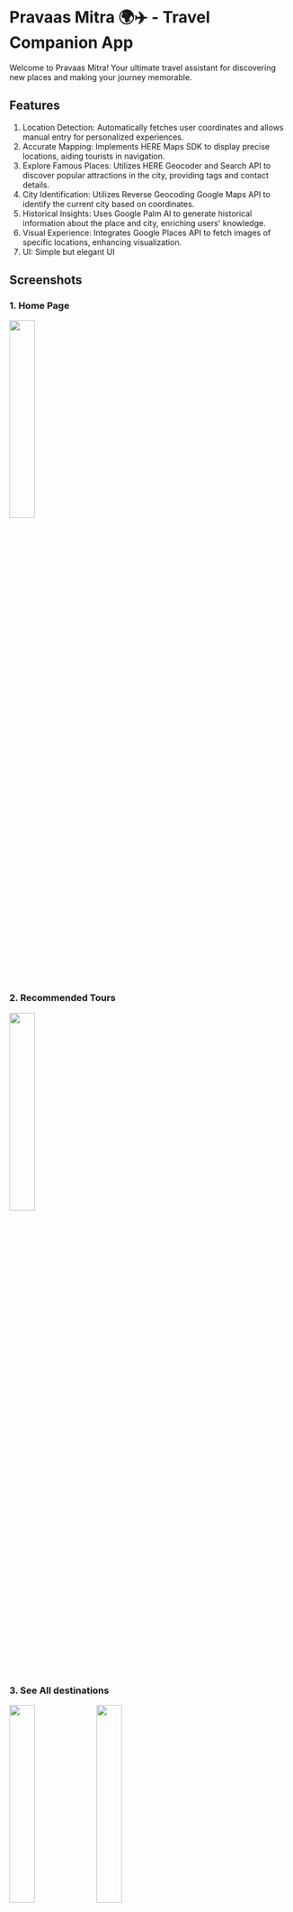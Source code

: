 # Pravaas Mitra 🌍✈️ - Travel Companion App

Welcome to Pravaas Mitra! Your ultimate travel assistant for discovering new places and making your journey memorable.

## Features
1) Location Detection: Automatically fetches user coordinates and allows manual entry for personalized experiences.
2) Accurate Mapping: Implements HERE Maps SDK to display precise locations, aiding tourists in navigation.
3) Explore Famous Places: Utilizes HERE Geocoder and Search API to discover popular attractions in the city, providing tags and contact details.
4) City Identification: Utilizes Reverse Geocoding Google Maps API to identify the current city based on coordinates.
5) Historical Insights: Uses Google Palm AI to generate historical information about the place and city, enriching users' knowledge.
6) Visual Experience: Integrates Google Places API to fetch images of specific locations, enhancing visualization.
7) UI: Simple but elegant UI

## Screenshots
### 1. Home Page
<img src="https://github.com/Pratham-1604/Here-Hackathon/assets/97680850/9a1bbfe8-3d20-4ba5-9497-068eb9d8f1ca" width="30%" height="30%">

### 2. Recommended Tours
<img src="https://github.com/Pratham-1604/Here-Hackathon/assets/97680850/b334c9c2-528d-432a-940e-2d7baeae9546" width="30%" height="30%">

### 3. See All destinations
<img src="https://github.com/Pratham-1604/Here-Hackathon/assets/97680850/f4b9ac0a-a3d7-4bc1-81fa-2d49d59f0dfd" width="30%" height="30%">
<img src="https://github.com/Pratham-1604/Here-Hackathon/assets/97680850/7abbd10d-3a77-4b47-82e0-b2669062682e" width="30%" height="30%">

### 4. Profile Page
<img src="https://github.com/Pratham-1604/Here-Hackathon/assets/97680850/194ebcf4-9ff2-47fc-9d78-381184449035" width="30%" height="30%">

### 5. Detailed Historical Location 
<img src="https://github.com/Pratham-1604/Here-Hackathon/assets/97680850/77cfd77d-5973-47bc-b6a2-1dd2ee100494" width="30%" height="30%">

### 6. Map of Historical Location
<img src="https://github.com/Pratham-1604/Here-Hackathon/assets/97680850/ad4b0a94-1fb8-45f0-ad72-5883dd1d4f50" width="30%" height="30%">

### 7. Filters for See All  
<img src="https://github.com/Pratham-1604/Here-Hackathon/assets/97680850/5340bbf5-63c6-4d68-915f-6e38b119b4cf" width="30%" height="30%">

### 8. Explore any city in the world using the button
<img src="https://github.com/Pratham-1604/Here-Hackathon/assets/97680850/ffef8c76-a081-468c-9219-1acb18e6634a" width="30%" height="30%">

## APIs Used
1) [HERE Maps SDK (Flutter)](https://www.here.com/docs/bundle/sdk-for-flutter-explore-developer-guide/page/README.html)
2) [HERE Geocoder and Search API (Discover)](https://www.here.com/docs/bundle/geocoding-and-search-api-v7-api-reference/page/index.html#/paths/~1discover/get)
3) [Reverse Geocoding - Google Maps API](https://developers.google.com/maps/documentation/geocoding)
4) [Google Palm API (LLM)](https://developers.generativeai.google/tutorials/curl_quickstart)
5) [Google Places API](https://developers.google.com/maps/documentation/places/web-service)

## How to run app:
Refer file how_to_run_app for detailed instructions on how to run the server and the app.
 
## Future Scope
1) Guided Tours: Realtime guided tours (using mobile gps, recorded audio,etc).
2) Route Optimization: Planning optimized routes and real-time guided tour assistance.
3) Traffic Optimization: Helping users avoid traffic congestion for smoother travel experiences.
4) Favourites for individual users.
5) Review system.
6) Realtime filters

Start exploring and planning your next adventure!
